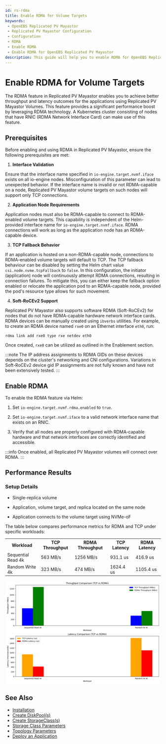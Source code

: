 ```yaml
---
id: rs-rdma
title: Enable RDMA for Volume Targets
keywords:
 - OpenEBS Replicated PV Mayastor
 - Replicated PV Mayastor Configuration
 - Configuration
 - RDMA
 - Enable RDMA
 - Enable RDMA for OpenEBS Replicated PV Mayastor
description: This guide will help you to enable RDMA for OpenEBS Replicated PV Mayastor.
---
```


# Enable RDMA for Volume Targets

The RDMA feature in Replicated PV Mayastor enables you to achieve better throughput and latency outcomes for the applications using Replicated PV Mayastor Volumes. This feature provides a significant performance boost by leveraging RDMA technology. A Kubernetes cluster consisting of nodes that have RNIC (RDMA Network Interface Card) can make use of this feature.

## Prerequisites

Before enabling and using RDMA in Replicated PV Mayastor, ensure the following prerequisites are met:

1. **Interface Validation**

  Ensure that the interface name specified in `io-engine.target.nvmf.iface` exists on all io-engine nodes. Misconfiguration of this parameter can lead to unexpected behavior.
  If the interface name is invalid or not RDMA-capable on a node, Replicated PV Mayastor volume targets on such nodes will support only TCP connections.

2. **Application Node Requirements**

  Application nodes must also be RDMA-capable to connect to RDMA-enabled volume targets. This capability is independent of the Helm-provided interface name for `io-engine.target.nvmf.iface`. RDMA connections will work as long as the application node has an RDMA-capable device.

3. **TCP Fallback Behavior**

  If an application is hosted on a non-RDMA-capable node, connections to RDMA-enabled volume targets will default to TCP. The TCP fallback behaviour can be disabled by setting the Helm chart value `csi.node.nvme.tcpFallback` to `false`. In this configuration, the initiator (application) node will continuously attempt RDMA connections, resulting in connection failures. To mitigate this, you can either keep the fallback option enabled or relocate the application pod to an RDMA-capable node, provided the pod's resource type allows for such movement.

4. **Soft-RoCEv2 Support**

  Replicated PV Mayastor also supports software RDMA (Soft-RoCEv2) for nodes that do not have RDMA-capable hardware network interface cards. RDMA devices can be manually created using `ibverbs` utilities. For example, to create an RDMA device named `rxe0` on an Ethernet interface `eth0`, run:

  ```
  rdma link add rxe0 type rxe netdev eth0
  ```

  Once created, `rxe0` can be utilized as outlined in the Enablement section.
  
  :::note
  The IP address assignments to RDMA GIDs on these devices depends on the cluster's networking and CNI configurations. Variations in Soft-RoCEv2 device gid IP assignments are not fully known and have not been extensively tested.
  :::

## Enable RDMA

To enable the RDMA feature via Helm:

1. Set `io-engine.target.nvmf.rdma.enabled` to `true`.

2. Set `io-engine.target.nvmf.iface` to a valid network interface name that exists on an RNIC.

3. Verify that all nodes are properly configured with RDMA-capable hardware and that network interfaces are correctly identified and accessible.

:::info
Once enabled, all Replicated PV Mayastor volumes will connect over RDMA.
:::

## Performance Results

### Setup Details

- Single-replica volume

- Application, volume target, and replica located on the same node

- Application connects to the volume target using NVMe-oF

The table below compares performance metrics for RDMA and TCP under specific workloads:

<table>
 <tr> 
 <th>Workload</th>
 <th>TCP Throughput</th>
 <th>RDMA Throughput</th>
 <th>TCP Latency</th>
 <th>RDMA Latency</th>
 </tr>
  <tr>
      <td>Sequential Read 4k</td>
      <td>563 MB/s</td>
      <td>1256 MB/s</td>
      <td>931.1 us</td>
      <td>416.9 us</td>
   </tr>
  <tr>
      <td>Random Write 4k</td>
      <td>323 MB/s</td>
      <td>474 MB/s</td>
      <td>1624.4 us</td>
      <td>1105.4 us</td>
   </tr>
</table>

![tcp-vs-rdma](../../../../assets/tcp-vs-rdma.png)

## See Also

- [Installation](../../../quickstart-guide/installation.md)
- [Create DiskPool(s)](../configuration/rs-create-diskpool.md)
- [Create StorageClass(s)](../configuration/rs-create-storageclass.md)
- [Storage Class Parameters](../configuration/rs-storage-class-parameters.md)
- [Topology Parameters](../configuration/rs-topology-parameters.md)
- [Deploy an Application](../configuration/rs-deployment.md)